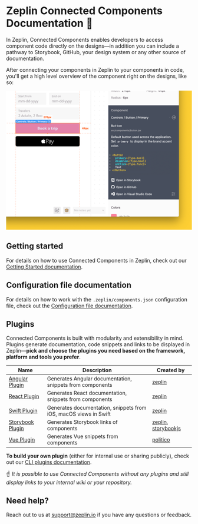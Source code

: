 # Zeplin Connected Components Documentation 🧩

In Zeplin, Connected Components enables developers to access component code directly on the designs––in addition you can include a pathway to Storybook, GitHub, your design system or any other source of documentation.

After connecting your components in Zeplin to your components in code, you'll get a high level overview of the component right on the designs, like so:

<img src="img/zeplinConnectedComponent.png" alt="Connected component in Zeplin" width="600" />

## Getting started

For details on how to use Connected Components in Zeplin, check out our [Getting Started documentation](GETTING_STARTED.md).

## Configuration file documentation

For details on how to work with the `.zeplin/components.json` configuration file, check out the [Configuration file documentation](CONFIGURATION_FILE.md).

## Plugins

Connected Components is built with modularity and extensibility in mind. Plugins generate documentation, code snippets and links to be displayed in Zeplin—**pick and choose the plugins you need based on the framework, platform and tools you prefer**.

| Name                                                                       | Description                                                      | Created by                                                                         |
|----------------------------------------------------------------------------|------------------------------------------------------------------|------------------------------------------------------------------------------------|
| [Angular Plugin](https://github.com/zeplin/cli-connect-angular-plugin)         | Generates Angular documentation, snippets from components          | [zeplin](https://github.com/zeplin)                                                |
| [React Plugin](https://github.com/zeplin/cli-connect-react-plugin)     | Generates React documentation, snippets from components        | [zeplin](https://github.com/zeplin)                                                |
| [Swift Plugin](https://github.com/zeplin/cli-connect-swift-plugin)         | Generates documentation, snippets from iOS, macOS views in Swift | [zeplin](https://github.com/zeplin)                                                |
| [Storybook Plugin](https://github.com/zeplin/cli-connect-storybook-plugin) | Generates Storybook links of components                          | [zeplin](https://github.com/zeplin), [storybookjs](https://github.com/storybookjs) |
| [Vue Plugin](https://github.com/politico/zeplin-cli-connect-plugin-vue)    | Generates Vue snippets from components                           | [politico](https://github.com/politico)                                            |

**To build your own plugin** (either for internal use or sharing publicly), check out our [CLI plugins documentation](https://github.com/zeplin/cli/blob/master/PLUGIN.md).

☝️ *It is possible to use Connected Components without any plugins and still display links to your internal wiki or your repository.*

## Need help?

Reach out to us at [support@zeplin.io](mailto:support@zeplin.io) if you have any questions or feedback.

